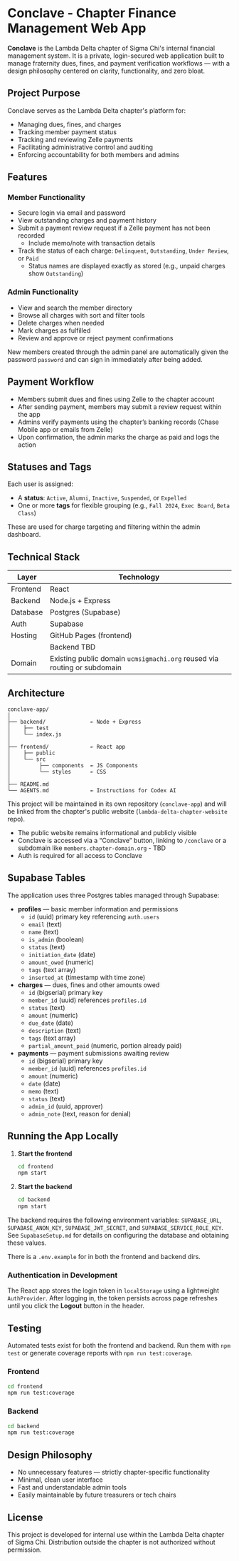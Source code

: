 # Conclave - Chapter Finance Management Web App

**Conclave** is the Lambda Delta chapter of Sigma Chi's internal financial management system. It is a private, login-secured web application built to manage fraternity dues, fines, and payment verification workflows — with a design philosophy centered on clarity, functionality, and zero bloat.

## Project Purpose

Conclave serves as the Lambda Delta chapter's platform for:
- Managing dues, fines, and charges
- Tracking member payment status
- Tracking and reviewing Zelle payments
- Facilitating administrative control and auditing
- Enforcing accountability for both members and admins

## Features

### Member Functionality
- Secure login via email and password
- View outstanding charges and payment history
- Submit a payment review request if a Zelle payment has not been recorded
  - Include memo/note with transaction details
- Track the status of each charge: `Delinquent`, `Outstanding`, `Under Review`, or `Paid`
  - Status names are displayed exactly as stored (e.g., unpaid charges show `Outstanding`)

### Admin Functionality
- View and search the member directory
- Browse all charges with sort and filter tools
- Delete charges when needed
- Mark charges as fulfilled
- Review and approve or reject payment confirmations

New members created through the admin panel are automatically given the password
`password` and can sign in immediately after being added.


## Payment Workflow

- Members submit dues and fines using Zelle to the chapter account
- After sending payment, members may submit a review request within the app
- Admins verify payments using the chapter’s banking records (Chase Mobile app or emails from Zelle)
- Upon confirmation, the admin marks the charge as paid and logs the action

## Statuses and Tags

Each user is assigned:
- A **status**: `Active`, `Alumni`, `Inactive`, `Suspended`, or `Expelled`
- One or more **tags** for flexible grouping (e.g., `Fall 2024`, `Exec Board`, `Beta Class`)

These are used for charge targeting and filtering within the admin dashboard.

## Technical Stack

| Layer     | Technology              |
|-----------|-------------------------|
| Frontend  | React                   |
| Backend   | Node.js + Express |
| Database  | Postgres (Supabase) |
| Auth      | Supabase |
| Hosting   | GitHub Pages (frontend) |
|           | Backend TBD |
| Domain    | Existing public domain `ucmsigmachi.org` reused via routing or subdomain |

## Architecture

```
conclave-app/
│
├── backend/              ← Node + Express
│    ├── test
│    └── index.js
│
├── frontend/             ← React app
│    ├── public
│    └── src
│         ├── components  ← JS Components
│         └── styles      ← CSS
│
├── README.md
└── AGENTS.md             ← Instructions for Codex AI
```

This project will be maintained in its own repository (`conclave-app`) and will be linked from the chapter's public website (`lambda-delta-chapter-website` repo).

- The public website remains informational and publicly visible
- Conclave is accessed via a “Conclave” button, linking to `/conclave` or a subdomain like `members.chapter-domain.org` - TBD
- Auth is required for all access to Conclave

## Supabase Tables

The application uses three Postgres tables managed through Supabase:

- **profiles** — basic member information and permissions
  - `id` (uuid) primary key referencing `auth.users`
  - `email` (text)
  - `name` (text)
  - `is_admin` (boolean)
  - `status` (text)
  - `initiation_date` (date)
  - `amount_owed` (numeric)
  - `tags` (text array)
  - `inserted_at` (timestamp with time zone)
- **charges** — dues, fines and other amounts owed
  - `id` (bigserial) primary key
  - `member_id` (uuid) references `profiles.id`
  - `status` (text)
  - `amount` (numeric)
  - `due_date` (date)
  - `description` (text)
  - `tags` (text array)
  - `partial_amount_paid` (numeric, portion already paid)
- **payments** — payment submissions awaiting review
  - `id` (bigserial) primary key
  - `member_id` (uuid) references `profiles.id`
  - `amount` (numeric)
  - `date` (date)
  - `memo` (text)
  - `status` (text)
  - `admin_id` (uuid, approver)
  - `admin_note` (text, reason for denial)

## Running the App Locally

1. **Start the frontend**
   ```bash
   cd frontend
   npm start
   ```

2. **Start the backend**
   ```bash
   cd backend
   npm start
   ```
The backend requires the following environment variables:
`SUPABASE_URL`, `SUPABASE_ANON_KEY`, `SUPABASE_JWT_SECRET`, and
`SUPABASE_SERVICE_ROLE_KEY`. See `SupabaseSetup.md` for details on
configuring the database and obtaining these values.

There is a `.env.example` for in both the frontend and backend dirs.

### Authentication in Development

The React app stores the login token in `localStorage` using a lightweight
`AuthProvider`. After logging in, the token persists across page refreshes until
you click the **Logout** button in the header.

## Testing

Automated tests exist for both the frontend and backend. Run them with `npm test`
or generate coverage reports with `npm run test:coverage`.

### Frontend

```bash
cd frontend
npm run test:coverage
```

### Backend

```bash
cd backend
npm run test:coverage
```

## Design Philosophy

- No unnecessary features — strictly chapter-specific functionality
- Minimal, clean user interface
- Fast and understandable admin tools
- Easily maintainable by future treasurers or tech chairs

## License

This project is developed for internal use within the Lambda Delta chapter of Sigma Chi. Distribution outside the chapter is not authorized without permission.
